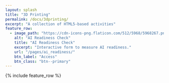 ```yaml
---
layout: splash
title: "3D Printing"
permalink: /docs/3dprinting/
excerpt: "A collection of HTML5-based activities"
feature_row:
  - image_path: "https://cdn-icons-png.flaticon.com/512/5968/5968267.png"
    alt: "AI Readiness Check"
    title: "AI Readiness Check"
    excerpt: "Interactive form to measure AI readiness."
    url: "/pages/ai_readiness/"
    btn_label: "Access"
    btn_class: "btn--primary"
---
```


{% include feature_row %}
